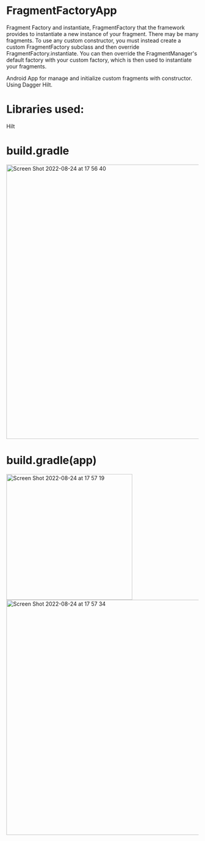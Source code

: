 # FragmentFactoryApp
Fragment Factory and instantiate, FragmentFactory that the framework provides to instantiate a new instance of your fragment. There may be many fragments. To use any custom constructor, you must instead create a custom FragmentFactory subclass and then override FragmentFactory.instantiate. You can then override the FragmentManager's default factory with your custom factory, which is then used to instantiate your fragments.

Android App for manage and initialize custom fragments with constructor. Using Dagger Hilt.

# Libraries used:
Hilt

# build.gradle
<img width="720" alt="Screen Shot 2022-08-24 at 17 56 40" src="https://user-images.githubusercontent.com/62509948/186451672-43ab45e2-b088-45b6-a30a-36c0e0898765.png">

# build.gradle(app)
<img width="330" alt="Screen Shot 2022-08-24 at 17 57 19" src="https://user-images.githubusercontent.com/62509948/186451848-5fe15501-5123-41f7-bee7-acb919ee8219.png">
<img width="617" alt="Screen Shot 2022-08-24 at 17 57 34" src="https://user-images.githubusercontent.com/62509948/186451912-143e74c8-a058-4fbc-9e69-3624c27c7a35.png">
